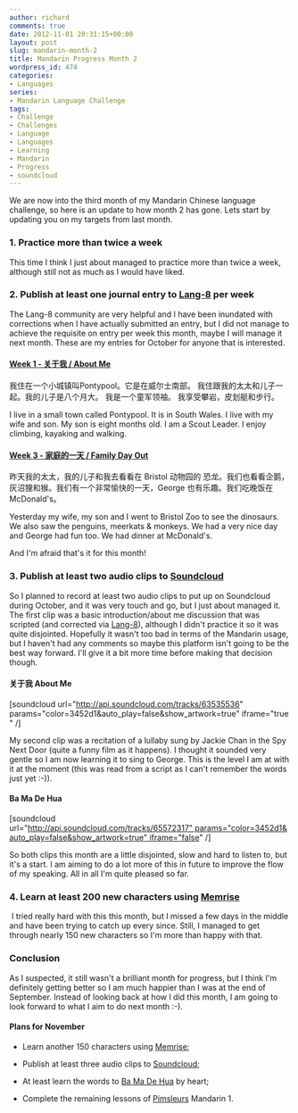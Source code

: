 ```yaml
---
author: richard
comments: true
date: 2012-11-01 20:31:15+00:00
layout: post
slug: mandarin-month-2
title: Mandarin Progress Month 2
wordpress_id: 474
categories:
- Languages
series:
- Mandarin Language Challenge
tags:
- Challenge
- Challenges
- Language
- Languages
- Learning
- Mandarin
- Progress
- soundcloud
---
```


We are now into the third month of my Mandarin Chinese language challenge, so here is an update to how month 2 has gone. Lets start by updating you on my targets from last month.


### 1. Practice more than twice a week




This time I think I just about managed to practice more than twice a week, although still not as much as I would have liked.





### 2. Publish at least one journal entry to [Lang-8](http://lang-8.com/) per week




The Lang-8 community are very helpful and I have been inundated with corrections when I have actually submitted an entry, but I did not manage to achieve the requisite on entry per week this month, maybe I will manage it next month. These are my entries for October for anyone that is interested.





#### [Week 1 - 关于我 / About Me](http://lang-8.com/280403/journals/1710811/%25E5%2585%25B3%25E4%25BA%258E%25E6%2588%2591)




我住在一个小城镇叫Pontypool。它是在威尔士南部。
我住跟我的太太和儿子一起。我的儿子是八个月大。
我是一个童军领袖。 我享受攀岩，皮划艇和步行。




I live in a small town called Pontypool. It is in South Wales.
I live with my wife and son. My son is eight months old.
I am a Scout Leader. I enjoy climbing, kayaking and walking.





#### [Week 3 - 家庭的一天 / Family Day Out](http://lang-8.com/280403/journals/1740662/%25E5%25AE%25B6%25E5%25BA%25AD%25E7%259A%2584%25E4%25B8%2580%25E5%25A4%25A9)




昨天我的太太，我的儿子和我去看看在 Bristol 动物园的 恐龙。我们也看看企鹅，灰沼狸和猴。我们有一个非常愉快的一天，George 也有乐趣。我们吃晚饭在McDonald's。




Yesterday my wife, my son and I went to Bristol Zoo to see the dinosaurs. We also saw the penguins, meerkats & monkeys. We had a very nice day and George had fun too. We had dinner at McDonald's.




And I'm afraid that's it for this month!





### 3. Publish at least two audio clips to [Soundcloud](http://soundcloud.com/)




So I planned to record at least two audio clips to put up on Soundcloud during October, and it was very touch and go, but I just about managed it. The first clip was a basic introduction/about me discussion that was scripted (and corrected via [Lang-8](http://lang-8.com/)), although I didn't practice it so it was quite disjointed. Hopefully it wasn't too bad in terms of the Mandarin usage, but I haven't had any comments so maybe this platform isn't going to be the best way forward. I'll give it a bit more time before making that decision though.





#### 关于我 About Me




[soundcloud url="http://api.soundcloud.com/tracks/63535536" params="color=3452d1&auto_play=false&show_artwork=true" iframe="true" /]




My second clip was a recitation of a lullaby sung by Jackie Chan in the Spy Next Door (quite a funny film as it happens). I thought it sounded very gentle so I am now learning it to sing to George. This is the level I am at with it at the moment (this was read from a script as I can't remember the words just yet :-)).





#### Ba Ma De Hua




[soundcloud url="http://api.soundcloud.com/tracks/65572317" params="color=3452d1&auto_play=false&show_artwork=true" iframe="false" /]




So both clips this month are a little disjointed, slow and hard to listen to, but it's a start. I am aiming to do a lot more of this in future to improve the flow of my speaking. All in all I'm quite pleased so far.





### 4. Learn at least 200 new characters using [Memrise](http://www.memrise.com/)




 I tried really hard with this this month, but I missed a few days in the middle and have been trying to catch up every since. Still, I managed to get through nearly 150 new characters so I'm more than happy with that.





### Conclusion


As I suspected, it still wasn't a brilliant month for progress, but I think I'm definitely getting better so I am much happier than I was at the end of September. Instead of looking back at how I did this month, I am going to look forward to what I aim to do next month :-).


#### Plans for November





	
  * Learn another 150 characters using [Memrise](http://www.memrise.com/);

	
  * Publish at least three audio clips to [Soundcloud](http://soundcloud.com/);

	
  * At least learn the words to [Ba Ma De Hua](http://soundcloud.com/richardpperry/ba-ma-de-hua) by heart;

	
  * Complete the remaining lessons of [Pimsleurs](http://www.pimsleur.com/Learn-Mandarin-Chinese) Mandarin 1.


